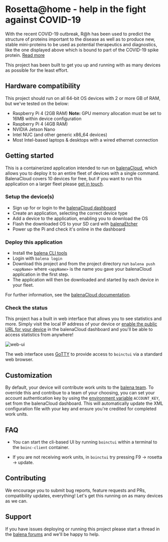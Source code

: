 # Rosetta@home - help in the fight against COVID-19

With the recent COVID-19 outbreak, R@h has been used to predict the structure of proteins important to the disease as well as to produce new, stable mini-proteins to be used as potential therapeutics and diagnostics, like the one displayed above which is bound to part of the COVID-19 spike protein. [Read more](http://boinc.bakerlab.org/rosetta/)

This project has been built to get you up and running with as many devices as possible for the least effort.

## Hardware compatibility
This project should run on all 64-bit OS devices with 2 or more GB of RAM, but we've tested on the below:
* Raspberry Pi 4 (2GB RAM) **Note:** GPU memory allocation must be set to 16MB within device configuration
* Raspberry Pi 4 (4GB RAM)
* NVIDIA Jetson Nano
* Intel NUC (and other generic x86_64 devices)
* Most Intel-based laptops & desktops with a wired ethernet connection

## Getting started

This is a containerized application intended to run on [balenaCloud](https://www.balena.io/cloud/), which allows you to deploy it to an entire fleet of devices with a single command. BalenaCloud covers 10 devices for free, but if you want to run this application on a larger fleet please [get in touch](mailto:hello@balena.io).

### Setup the device(s)

* Sign up for or login to the [balenaCloud dashboard](https://dashboard.balena-cloud.com)
* Create an application, selecting the correct device type
* Add a device to the application, enabling you to download the OS
* Flash the downloaded OS to your SD card with [balenaEtcher](https://balena.io/etcher)
* Power up the Pi and check it's online in the dashboard

### Deploy this application

* Install the [balena CLI tools](https://github.com/balena-io/balena-cli/blob/master/INSTALL.md)
* Login with `balena login`
* Download this project and from the project directory run `balena push <appName>` where `<appName>` is the name you gave your balenaCloud application in the first step.
* The application will then be downloaded and started by each device in your fleet.

For further information, see the [balenaCloud documentation](https://www.balena.io/docs/learn/getting-started/jetson-nano/nodejs/).

### Check the status

This project has a built in web interface that allows you to see statistics and more. Simply visit the local IP address of your device or [enable the public URL for your device](https://www.balena.io/docs/learn/manage/actions/#enable-public-device-url) in the balenaCloud dashboard and you'll be able to access statistics from anywhere!

![web-ui](https://raw.githubusercontent.com/balenalabs/rosetta-at-home/master/images/web-ui.png)

The web interface uses [GoTTY](https://github.com/yudai/gotty) to provide access to `boinctui` via a standard web browser.

## Customization

By default, your device will contribute work units to the [balena team](https://boinc.bakerlab.org/rosetta/team_display.php?teamid=18832). To override this and contribue to a team of your choosing, you can set your account authentication key by using the [environment variable](https://www.balena.io/docs/learn/manage/serv-vars/) `ACCOUNT_KEY`, set from the balenaCloud dashboard. This will automatically update the XML configuration file with your key and ensure you're credited for completed work units.

## FAQ

* You can start the cli-based UI by running `boinctui` within a terminal to the `boinc-client` container.

* If you are not receiving work units, in `boinctui` try pressing F9 -> rosetta -> update.

## Contributing

We encourage you to submit bug reports, feature requests and PRs, compatibility updates, everything! Let's get this running on as many devices as we can.

## Support

If you have issues deploying or running this project please start a thread in the [balena forums](https://forums.balena.io) and we'll be happy to help.

